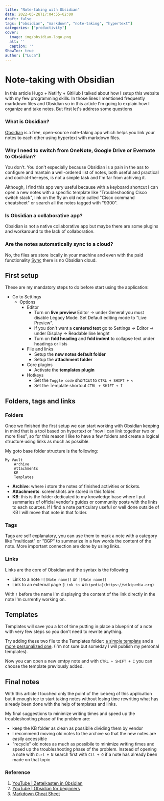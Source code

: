```yaml
---
title: "Note-taking with Obsidian"
date: 2022-05-28T17:04:55+02:00
draft: false
tags: ["obsidian", "markdown", "note-taking", "hypertext"]
categories: ["productivity"]
cover:
  image: img/obsidian-logo.png
  alt: ''
  caption: ''
ShowToc: true
author: ["Luca"]
---
```

# Note-taking with Obsidian
In this article Hugo + Netlify + GitHub I talked about how I setup this website with my few programming skills. In those lines I mentioned frequently markdown files and Obsidian so in this article I'm going to explain how I organize and take notes. But first let's address some questions

### What is Obsidian? 
[Obsidian](https://obsidian.md/) is a free, open-source note-taking app which helps you link your notes to each other using hypertext with markdown files.

### Why I need to switch from OneNote, Google Drive or Evernote to Obsidian?
You don't. You don't especially because Obsidian is a pain in the ass to configure and mantain a well-ordered list of notes, both useful and practical and cool-at-the-eyes, is not a simple task and I'm far from achiving it.

Although, I find this app very useful because with a keyboard shortcut I can open a new notes with a specific template like "Troubleshooting Cisco switch stack", link on the fly an old note called "Cisco command cheatsheet" or search all the notes tagged with "9300".

### Is Obsidian a collaborative app?
Obsidian is not a native collaborative app but maybe there are some plugins and workaround to the lack of collaboration.

### Are the notes automatically sync to a cloud?
No, the files are store locally in your machine and even with the paid functionality [Sync](https://obsidian.md/sync) there is no Obsidian cloud.

## First setup
These are my mandatory steps to do before start using the application:

- Go to Settings
	- Options
		- Editor
			- Turn on **live preview** Editor -> under General you must disable Legacy Mode. Set Default editing mode to "Live Preview".
			- If you don't want a **centered text** go to Settings -> Editor -> under Display -> Readable line lenght
			- Turn on **fold heading** and **fold indent** to collapse text under headings or lists
		- File and links
			- Setup the **new notes default folder**
			- Setup the **attachment folder**
		- Core plugins
			- Activate the **templates plugin**
		- Hotkeys
			- Set the `Toggle code` shortcut to `CTRL + SHIFT + <`
			- Set the Template shortcut `CTRL + SHIFT + I`

## Folders, tags and links
### Folders
Once we finished the first setup we can start working with Obsidian keeping in mind that is a tool based on hypertext or "now I can link together two or more files", so for this reason I like to have a few folders and create a logical structure using links as much as possible.

My goto base folder structure is the following:

```
My Vault
	Archive
	Attachments
	KB
	Templates
```

- **Archive**: where i store the notes of finished activities or tickets.
- **Attachments**: screenshots are stored in this folder.
- **KB**: this is the folder dedicated to my knowledge base where I put summaries of official vendor's guides or community posts with the links to each sources. If I find a note particulary useful or well done outside of KB I will move that note in that folder.

### Tags
Tags are self explanatory, you can use them to mark a note with a category like "multicast" or "BGP" to summarize in a few words the content of the note. More important connection are done by using links.

### Links
Links are the core of Obsidian and the syntax is the following

- Link to a note `![[Note name]]` or `[[Note name]]`
- Link to an external page `[Link to Wikipedia](https://wikipedia.org)`

With `!` before the name I'm displaying the content of the link directly in the note I'm currently working on.

## Templates
Templates will save you a lot of time putting in place a blueprint of a note with very few steps so you don't need to rewrite anything.

Try adding these two file to the Templates folder: [a simple template](https://raw.githubusercontent.com/lu-tar/blog/master/static/files/Template_1.md) and a [more personalized one](https://raw.githubusercontent.com/lu-tar/blog/master/static/files/Template_2.md). (I'm not sure but someday I will publish my personal templates).

Now you can open a new emtpy note and with `CTRL + SHIFT + I` you can choose the template previously added.

## Final notes
With this article I touched only the point of the iceberg of this application but it enough ice to start taking notes without losing time rewriting what has already been done with the help of templates and links. 

My final suggestions to minimize writing times and speed up the troubleshooting phase of the problem are:
- keep the KB folder as clean as possibile dividing them by vendor
- I recommend moving old notes to the archive so that the new notes are easily accessible
- "recycle" old notes as much as possibile to minimize writing times and speed up the troubleshooting phase of the problem. Instead of opening a note with `Ctrl + N` search first with `Ctl + O` if a note has already been made on that topic

### Reference
1. [YouTube | Zettelkasten in Obsidian](https://youtu.be/E6ySG7xYgjY?t=137)
2. [YouTube | Obsidian for beginners](https://www.youtube.com/watch?v=QgbLb6QCK88)
3. [Markdown Cheat Sheet](https://www.markdownguide.org/cheat-sheet/)